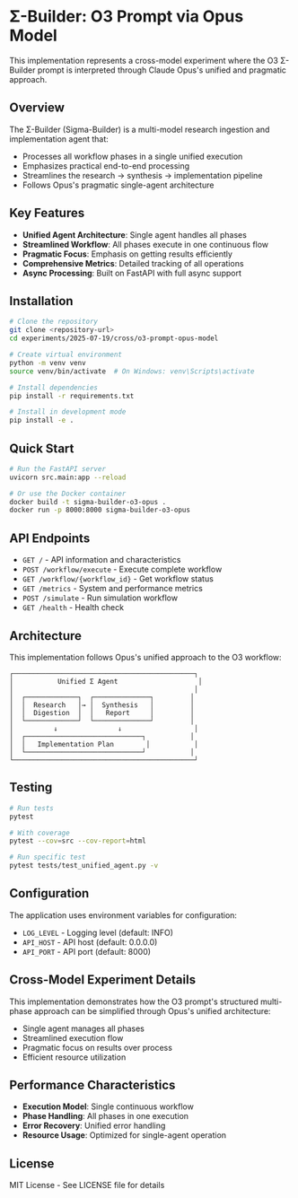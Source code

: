 # Σ-Builder: O3 Prompt via Opus Model

This implementation represents a cross-model experiment where the O3 Σ-Builder prompt is interpreted through Claude Opus's unified and pragmatic approach.

## Overview

The Σ-Builder (Sigma-Builder) is a multi-model research ingestion and implementation agent that:
- Processes all workflow phases in a single unified execution
- Emphasizes practical end-to-end processing
- Streamlines the research → synthesis → implementation pipeline
- Follows Opus's pragmatic single-agent architecture

## Key Features

- **Unified Agent Architecture**: Single agent handles all phases
- **Streamlined Workflow**: All phases execute in one continuous flow
- **Pragmatic Focus**: Emphasis on getting results efficiently
- **Comprehensive Metrics**: Detailed tracking of all operations
- **Async Processing**: Built on FastAPI with full async support

## Installation

```bash
# Clone the repository
git clone <repository-url>
cd experiments/2025-07-19/cross/o3-prompt-opus-model

# Create virtual environment
python -m venv venv
source venv/bin/activate  # On Windows: venv\Scripts\activate

# Install dependencies
pip install -r requirements.txt

# Install in development mode
pip install -e .
```

## Quick Start

```bash
# Run the FastAPI server
uvicorn src.main:app --reload

# Or use the Docker container
docker build -t sigma-builder-o3-opus .
docker run -p 8000:8000 sigma-builder-o3-opus
```

## API Endpoints

- `GET /` - API information and characteristics
- `POST /workflow/execute` - Execute complete workflow
- `GET /workflow/{workflow_id}` - Get workflow status
- `GET /metrics` - System and performance metrics
- `POST /simulate` - Run simulation workflow
- `GET /health` - Health check

## Architecture

This implementation follows Opus's unified approach to the O3 workflow:

```
┌─────────────────────────────────────────────┐
│           Unified Σ Agent                    │
│                                             │
│  ┌─────────────┐  ┌──────────────┐         │
│  │  Research   │→ │  Synthesis   │         │
│  │  Digestion  │  │   Report     │         │
│  └─────────────┘  └──────────────┘         │
│          ↓               ↓                  │
│  ┌─────────────────────────────┐           │
│  │   Implementation Plan        │           │
│  └─────────────────────────────┘           │
└─────────────────────────────────────────────┘
```

## Testing

```bash
# Run tests
pytest

# With coverage
pytest --cov=src --cov-report=html

# Run specific test
pytest tests/test_unified_agent.py -v
```

## Configuration

The application uses environment variables for configuration:

- `LOG_LEVEL` - Logging level (default: INFO)
- `API_HOST` - API host (default: 0.0.0.0)
- `API_PORT` - API port (default: 8000)

## Cross-Model Experiment Details

This implementation demonstrates how the O3 prompt's structured multi-phase approach can be simplified through Opus's unified architecture:
- Single agent manages all phases
- Streamlined execution flow
- Pragmatic focus on results over process
- Efficient resource utilization

## Performance Characteristics

- **Execution Model**: Single continuous workflow
- **Phase Handling**: All phases in one execution
- **Error Recovery**: Unified error handling
- **Resource Usage**: Optimized for single-agent operation

## License

MIT License - See LICENSE file for details 